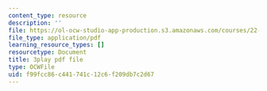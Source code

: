 ```yaml
---
content_type: resource
description: ''
file: https://ol-ocw-studio-app-production.s3.amazonaws.com/courses/22-01-introduction-to-nuclear-engineering-and-ionizing-radiation-fall-2016/f99fcc86c441741c12c6f209db7c2d67_KhT9m9kFzv8.pdf
file_type: application/pdf
learning_resource_types: []
resourcetype: Document
title: 3play pdf file
type: OCWFile
uid: f99fcc86-c441-741c-12c6-f209db7c2d67
---
```

